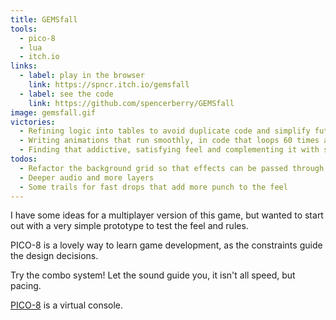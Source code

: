 ```yaml
---
title: GEMSfall
tools:
  - pico-8
  - lua
  - itch.io
links:
  - label: play in the browser
    link: https://spncr.itch.io/gemsfall
  - label: see the code
    link: https://github.com/spencerberry/GEMSfall
image: gemsfall.gif
victories:
  - Refining logic into tables to avoid duplicate code and simplify future features (cells, the block, the board)
  - Writing animations that run smoothly, in code that loops 60 times a second
  - Finding that addictive, satisfying feel and complementing it with sound and mechanics
todos:
  - Refactor the background grid so that effects can be passed through it
  - Deeper audio and more layers
  - Some trails for fast drops that add more punch to the feel
---
```


I have some ideas for a multiplayer version of this game, but wanted to start out with a very simple prototype to test the feel and rules.

PICO-8 is a lovely way to learn game development, as the constraints guide the design decisions.

Try the combo system! Let the sound guide you, it isn't all speed, but pacing.

[PICO-8](https://www.lexaloffle.com/pico-8.php "PICO-8 Fantasy Console") is a virtual console.
